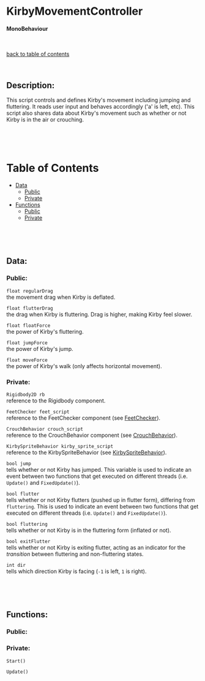 # KirbyMovementController

#### MonoBehaviour

<p>&nbsp;</p>

[back to table of contents](/CodeDescription/TableOfContents.md)

<p>&nbsp;</p>

## Description:
This script controls and defines Kirby's movement including jumping and fluttering. It reads user input and behaves accordingly ('a' is left, etc). This script also shares data about Kirby's movement such as whether or not Kirby is in the air or crouching.

<p>&nbsp;</p>
<p>&nbsp;</p>

# Table of Contents
- [Data](#data)
    - [Public](#public)
    - [Private](#private)
- [Functions](#functions)
    - [Public](#public-1)
    - [Private](#private-1)

<p>&nbsp;</p>
<p>&nbsp;</p>

## Data:

### **Public:**

`float regularDrag`  
the movement drag when Kirby is deflated.

`float flutterDrag`  
the drag when Kirby is fluttering. Drag is higher, making Kirby feel slower.

`float floatForce`  
the power of Kirby's fluttering.

`float jumpForce`  
the power of Kirby's jump.

`float moveForce`  
the power of Kirby's walk (only affects horizontal movement).

### **Private:**

`Rigidbody2D rb`   
reference to the Rigidbody component.

`FeetChecker feet_script`  
reference to the FeetChecker component (see [FeetChecker](/CodeDescription/Character/FeetChecker.md)).

`CrouchBehavior crouch_script`  
reference to the CrouchBehavior component (see [CrouchBehavior](/CodeDescription/Kirby/Movement/CrouchBehavior.md)).

`KirbySpriteBehavior kirby_sprite_script`  
reference to the KirbySpriteBehavior
(see [KirbySpriteBehavior](/CodeDescription/Kirby/SpriteWork/KirbySpriteBehavior.md)).

`bool jump`  
tells whether or not Kirby has jumped. This variable is used to indicate an event between two functions that get executed on different threads (i.e. `Update()` and `FixedUpdate()`).

`bool flutter`  
tells whether or not Kirby flutters (pushed up in flutter form), differing from `fluttering`. This is used to indicate an event between two functions that get executed on different threads (i.e. `Update()` and `FixedUpdate()`).

`bool fluttering`  
tells whether or not Kirby is in the fluttering form (inflated or not).

`bool exitFlutter`  
tells whether or not Kirby is exiting flutter, acting as an indicator for the *transition* between fluttering and non-fluttering states.

`int dir`  
tells which direction Kirby is facing (`-1` is left, `1` is right).

<p>&nbsp;</p>
<p>&nbsp;</p>

## Functions:

### **Public:**

### **Private:**

`Start()`

`Update()`